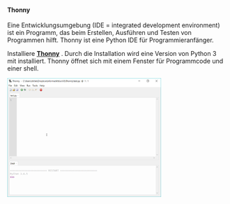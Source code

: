 #### Thonny

 
Eine Entwicklungsumgebung (IDE = integrated development environment) ist ein Programm, das beim Erstellen, Ausführen und Testen von
Programmen hilft. Thonny ist eine Python IDE für Programmieranfänger.  

Installiere __[Thonny](https://thonny.org)__ . Durch die Installation wird eine Version von Python 3 mit installiert.
Thonny öffnet sich mit einem Fenster für Programmcode und einer shell.


<p><img src="bild1.png" width="70%" height="70%"></p>
